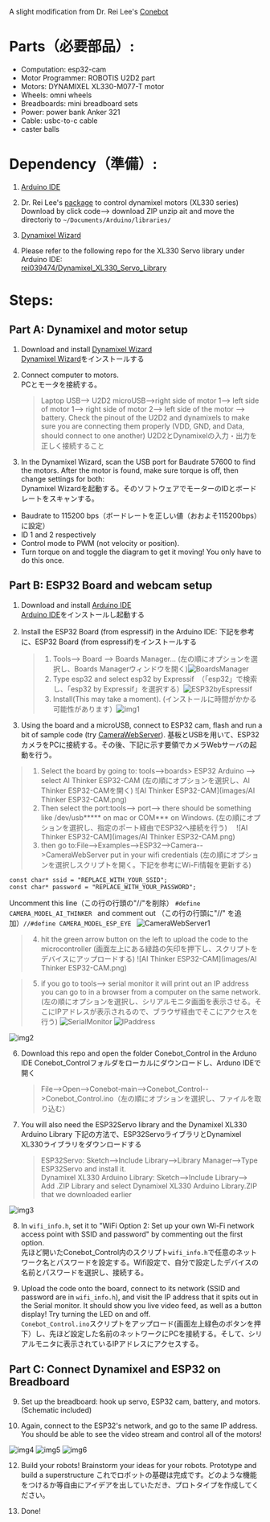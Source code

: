 A slight modification from Dr. Rei Lee's [Conebot](https://github.com/rei039474/ConeBot)

# Parts（必要部品）:
* Computation: esp32-cam
* Motor Programmer: ROBOTIS U2D2 part
* Motors: DYNAMIXEL XL330-M077-T motor
* Wheels: omni wheels
* Breadboards: mini breadboard sets
* Power: power bank Anker 321
* Cable: usbc-to-c cable
* caster balls


# Dependency（準備）:
1. [Arduino IDE](https://www.arduino.cc/en/software)
2. Dr. Rei Lee's [package](https://github.com/rei039474/Dynamixel_XL330_Servo_Library) to control dynamixel motors (XL330 series)
Download by click code--> download ZIP
unzip ait and move the directoriy to `~/Documents/Arduino/libraries/`

3. [Dynamixel Wizard](https://emanual.robotis.com/docs/en/software/dynamixel/dynamixel_wizard2/)
4. Please refer to the following repo for the XL330 Servo library under Arduino IDE:  
[rei039474/Dynamixel_XL330_Servo_Library](https://github.com/rei039474/Dynamixel_XL330_Servo_Library)


# Steps:
## Part A: Dynamixel and motor setup
1. Download and install [Dynamixel Wizard](https://emanual.robotis.com/docs/en/software/dynamixel/dynamixel_wizard2/)  
   [Dynamixel Wizard](https://emanual.robotis.com/docs/en/software/dynamixel/dynamixel_wizard2/)をインストールする  

2. Connect computer to motors.  
   PCとモータを接続する。  
   > Laptop USB--> U2D2 microUSB-->right side of motor 1--> left side of motor 1--> right side of motor 2--> left side of the motor --> battery.
   Check the pinout of the U2D2 and dynamixels to make sure you are connecting them properly (VDD, GND, and Data, should connect to one another)
   U2D2とDynamixelの入力・出力を正しく接続すること
   

3. In the Dynamixel Wizard, scan the USB port for Baudrate 57600 to find the motors. After the motor is found, make sure torque is off, then change settings for both:  
   Dynamixel Wizardを起動する。そのソフトウェアでモーターのIDとボードレートをスキャンする。
- Baudrate to 115200 bps（ボードレートを正しい値（おおよそ115200bps）に設定）
- ID 1 and 2 respectively
- Control mode to PWM (not velocity or position).
- Turn torque on and toggle the diagram to get it moving! You only have to do this once.

## Part B: ESP32 Board and webcam setup
1. Download and install [Arduino IDE](https://www.arduino.cc/en/software)  
   [Arduino IDE](https://www.arduino.cc/en/software)をインストールし起動する

2. Install the ESP32 Board (from espressif) in the Arduino IDE:
   下記を参考に、ESP32 Board (from espressif)をインストールする

   > 1. Tools--> Board --> Boards Manager... (左の順にオプションを選択し、Boards Managerウィンドウを開く)![BoardsManager](images/BoardsManager.png)
   > 2. Type esp32 and select esp32 by Expressif　（「esp32」で検索し、「esp32 by Expressif」を選択する）![ESP32byEspressif](images/ESP32byEspressif.png)
   > 3. Install(This may take a moment). (インストールに時間がかかる可能性があります）![img1](images/ArduinoIDE1.png)


3. Using the board and a microUSB, connect to ESP32 cam, flash and run a bit of sample code (try [CameraWebServer](https://randomnerdtutorials.com/esp32-cam-video-streaming-face-recognition-arduino-ide/)).
   基板とUSBを用いて、ESP32カメラをPCに接続する。その後、下記に示す要領でカメラWebサーバの起動を行う。

> 1. Select the board by going to: tools-->boards> ESP32 Arduino --> select AI Thinker ESP32-CAM  (左の順にオプションを選択し、AI Thinker ESP32-CAMを開く) ![AI Thinker ESP32-CAM](images/AI Thinker ESP32-CAM.png)
> 2. Then select the port:tools--> port--> there should be something like /dev/usb***** on mac or COM*** on Windows.  (左の順にオプションを選択し、指定のポート経由でESP32へ接続を行う) 　![AI Thinker ESP32-CAM](images/AI Thinker ESP32-CAM.png)
> 3. then go to:File-->Examples-->ESP32-->Camera-->CameraWebServer
put in your wifi credentials  (左の順にオプションを選択しスクリプトを開く。下記を参考にWi-Fi情報を更新する)
   ```
   const char* ssid = "REPLACE_WITH_YOUR_SSID";
   const char* password = "REPLACE_WITH_YOUR_PASSWORD";
   ```
   Uncomment this line（この行の行頭の"//"を削除） `#define CAMERA_MODEL_AI_THINKER ` 
   and comment out （この行の行頭に"//" を追加）`//#define CAMERA_MODEL_ESP_EYE `
   ![CameraWebServer1](images/CameraWebServer1.png)

> 4. hit the green arrow button on the left to upload the code to the microcontroller  (画面左上にある緑路の矢印を押下し、スクリプトをデバイスにアップロードする) ![AI Thinker ESP32-CAM](images/AI Thinker ESP32-CAM.png)

> 5. if you go to tools--> serial monitor it will print out an IP address you can go to in a browser from a computer on the same network. (左の順にオプションを選択し、シリアルモニタ画面を表示させる。そこにIPアドレスが表示されるので、ブラウザ経由でそこにアクセスを行う)
 ![SerialMonitor](images/SerialMonitor.png)  ![IPaddress](images/IPaddress.png)

![img2](images/ArduinoIDE2.png)

6. Download this repo and open the folder Conebot_Control in the Arduno IDE
   Conebot_Controlフォルダをローカルにダウンロードし、Arduno IDEで開く
   > File-->Open-->Conebot-main-->Conebot_Control-->Conebot_Control.ino（左の順にオプションを選択し、ファイルを取り込む）

7. You will also need the ESP32Servo library and the Dynamixel XL330 Arduino Library
   下記の方法で、ESP32ServoライブラリとDynamixel XL330ライブラリをダウンロードする 
   > ESP32Servo: Sketch-->Include Library-->Library Manager-->Type ESP32Servo and install it.  
   > Dynamixel XL330 Arduino Library: Sketch-->Include Library--> Add .ZIP Library and select Dynamixel XL330 Arduino Library.ZIP that we downloaded earlier


![img3](images/ArduinoIDE4.png)

8. In `wifi_info.h`, set it to "WiFi Option 2: Set up your own Wi-Fi network access point with SSID and password" by commenting out the first option.  
   先ほど開いたConebot_Control内のスクリプト`wifi_info.h`で任意のネットワーク名とパスワードを設定する。Wifi設定で、自分で設定したデバイスの名前とパスワードを選択し、接続する。

9. Upload the code onto the board, connect to its network (SSID and password are in `wifi_info.h`), and visit the IP address that it spits out in the Serial monitor. It should show you live video feed, as well as a button display! Try turning the LED on and off.  
    `Conebot_Control.ino`スクリプトをアップロード(画面左上緑色のボタンを押下）し、先ほど設定した名前のネットワークにPCを接続する。そして、シリアルモニタに表示されているIPアドレスにアクセスする。
    

## Part C: Connect Dynamixel and ESP32 on Breadboard
9. Set up the breadboard: hook up servo, ESP32 cam, battery, and motors. (Schematic included)

10. Again, connect to the ESP32's network, and go to the same IP address. You should be able to see the video stream and control all of the motors!

    
![img4](images/Controler.png)
![img5](images/Controler2.png)
![img6](images/ESP32-CAM.png)

12. Build your robots!
    Brainstorm your ideas for your robots. Prototype and build a superstructure
    これでロボットの基礎は完成です。どのような機能をつけるか等自由にアイデアを出していただき、プロトタイプを作成してください。

14. Done!
